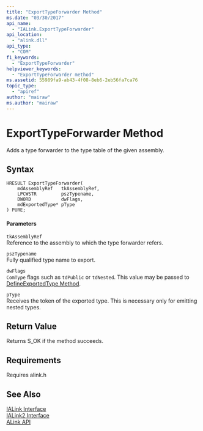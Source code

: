 ```yaml
---
title: "ExportTypeForwarder Method"
ms.date: "03/30/2017"
api_name: 
  - "IALink.ExportTypeForwarder"
api_location: 
  - "alink.dll"
api_type: 
  - "COM"
f1_keywords: 
  - "ExportTypeForwarder"
helpviewer_keywords: 
  - "ExportTypeForwarder method"
ms.assetid: 55989fa9-ab43-4f08-8eb6-2eb56fa7ca76
topic_type: 
  - "apiref"
author: "mairaw"
ms.author: "mairaw"
---
```

# ExportTypeForwarder Method
Adds a type forwarder to the type table of the given assembly.  
  
## Syntax  
  
```  
HRESULT ExportTypeForwarder(  
    mdAssemblyRef   tkAssemblyRef,  
    LPCWSTR         pszTypename,  
    DWORD           dwFlags,  
    mdExportedType* pType  
) PURE;  
```  
  
#### Parameters  
 `tkAssemblyRef`  
 Reference to the assembly to which the type forwarder refers.  
  
 `pszTypename`  
 Fully qualified type name to export.  
  
 `dwFlags`  
 `ComType` flags such as `tdPublic` or `tdNested`. This value may be passed to [DefineExportedType Method](../../../../docs/framework/unmanaged-api/metadata/imetadataassemblyemit-defineexportedtype-method.md).  
  
 `pType`  
 Receives the token of the exported type. This is necessary only for emitting nested types.  
  
## Return Value  
 Returns S_OK if the method succeeds.  
  
## Requirements  
 Requires alink.h  
  
## See Also  
 [IALink Interface](../../../../docs/framework/unmanaged-api/alink/ialink-interface.md)  
 [IALink2 Interface](../../../../docs/framework/unmanaged-api/alink/ialink2-interface.md)  
 [ALink API](../../../../docs/framework/unmanaged-api/alink/index.md)
